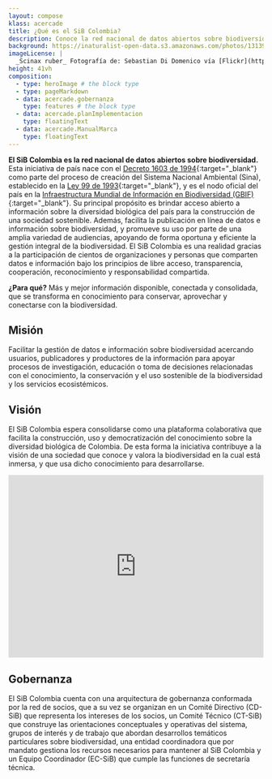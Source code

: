 ```yaml
---
layout: compose
klass: acercade
title: ¿Qué es el SiB Colombia?
description: Conoce la red nacional de datos abiertos sobre biodiversidad
background: https://inaturalist-open-data.s3.amazonaws.com/photos/131396334/medium.jpg?1621902657
imageLicense: |
  _Scinax ruber_ Fotografía de: Sebastian Di Domenico vía [Flickr](https://flic.kr/p/ELgpV1) 
height: 41vh
composition:
  - type: heroImage # the block type
  - type: pageMarkdown
  - data: acercade.gobernanza
    type: features # the block type
  - data: acercade.planImplementacion
    type: floatingText
  - data: acercade.ManualMarca
    type: floatingText
---
```



**El SiB Colombia es la red nacional de datos abiertos sobre biodiversidad.** Esta iniciativa de país nace con el [Decreto 1603 de 1994](http://www.humboldt.org.co/images/documentos/pdf/Normativo/1994-07-17-dec-1603.pdf){:target="_blank"} como parte del proceso de creación del Sistema Nacional Ambiental (Sina), establecido en la [Ley 99 de 1993](http://www.humboldt.org.co/images/documentos/pdf/Normativo/1993-12-22-ley-99-crea-el-sina-y-mma.pdf){:target="_blank"}, y es el nodo oficial del país en la [Infraestructura Mundial de Información en Biodiversidad (GBIF)](https://www.gbif.org/){:target="_blank"}. Su principal propósito es brindar acceso abierto a información sobre la diversidad biológica del país para la construcción de una sociedad sostenible. Además, facilita la publicación en línea de datos e información sobre biodiversidad, y promueve su uso por parte de una amplia variedad de audiencias, apoyando de forma oportuna y eficiente la gestión integral de la biodiversidad.
El SiB Colombia es una realidad gracias a la participación de cientos de organizaciones y personas que comparten datos e información bajo los principios de libre acceso, transparencia, cooperación, reconocimiento y responsabilidad compartida.

**¿Para qué?** Más y mejor información disponible, conectada y consolidada, que se transforma en conocimiento para conservar, aprovechar y conectarse con la biodiversidad.

## Misión

Facilitar la gestión de datos e información sobre biodiversidad acercando usuarios, publicadores y productores de la información para apoyar procesos de investigación, educación o toma de decisiones relacionadas con el conocimiento, la conservación y el uso sostenible de la biodiversidad y los servicios ecosistémicos.

## Visión

El SiB Colombia espera consolidarse como una plataforma colaborativa que facilita la construcción, uso y democratización del conocimiento sobre la diversidad biológica de Colombia. De esta forma la iniciativa contribuye a la visión de una sociedad que conoce y valora la biodiversidad en la cual está inmersa, y que usa dicho conocimiento para desarrollarse.



<iframe width="100%" height="360" src="https://www.youtube.com/embed/M8U6BbgDOUg" title="YouTube video player" frameborder="0" allow="accelerometer; autoplay; clipboard-write; encrypted-media; gyroscope; picture-in-picture" allowfullscreen></iframe>

## Gobernanza

El SiB Colombia cuenta con una arquitectura de gobernanza conformada por la red de socios, que a su vez se organizan en un Comité Directivo (CD-SiB) que representa los intereses de los socios, un Comité Técnico (CT-SiB) que construye las orientaciones conceptuales y operativas del sistema, grupos de interés y de trabajo que abordan desarrollos temáticos particulares sobre biodiversidad, una entidad coordinadora que por mandato gestiona los recursos necesarios para mantener al SiB Colombia y un Equipo Coordinador (EC-SiB) que cumple las funciones de secretaría técnica.


